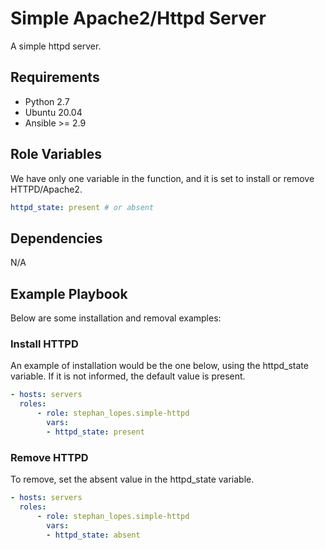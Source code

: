 Simple Apache2/Httpd Server
=========

A simple httpd server.

Requirements
------------

  * Python 2.7
  * Ubuntu 20.04
  * Ansible >= 2.9

Role Variables
--------------
We have only one variable in the function, and it is set to install or remove HTTPD/Apache2.

```yaml
httpd_state: present # or absent
```

Dependencies
------------

N/A

Example Playbook
----------------

Below are some installation and removal examples:

### Install HTTPD

An example of installation would be the one below, using the httpd_state variable. If it is not informed, the default value is present.

``` yaml
- hosts: servers
  roles:
      - role: stephan_lopes.simple-httpd
        vars: 
        - httpd_state: present
```

### Remove HTTPD

To remove, set the absent value in the httpd_state variable.

``` yaml
- hosts: servers
  roles:
      - role: stephan_lopes.simple-httpd
        vars: 
        - httpd_state: absent
```
